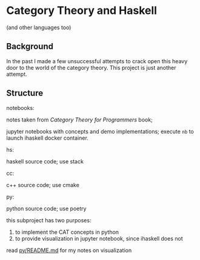 # Category Theory and Haskell

(and other languages too)

## Background

In the past I made a few unsuccessful attempts to crack open this
heavy door to the world of the category theory. This project is just 
another attempt. 

## Structure

notebooks: 

notes taken from _Category Theory for Programmers_ book;

jupyter notebooks with concepts and demo implementations; execute `nb`
to launch ihaskell docker container.

hs:

haskell source code; use stack

cc:

c++ source code; use cmake

py:

python source code; use poetry

this subproject has two purposes:

1) to implement the CAT concepts in python 
2) to provide visualization in jupyter notebook, since ihaskell does not

read [py/README.md](py/README.md) for my notes on visualization


